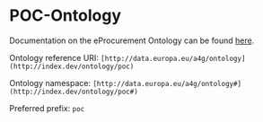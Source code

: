 # POC-Ontology
Documentation on the eProcurement Ontology can be found [here](implementation/poc/respec_report/poc_respec.html).

Ontology reference URI: `[http://data.europa.eu/a4g/ontology](http://index.dev/ontology/poc)`  

Ontology namespace: `[http://data.europa.eu/a4g/ontology#](http://index.dev/ontology/poc#)` 

Preferred prefix: `poc`
